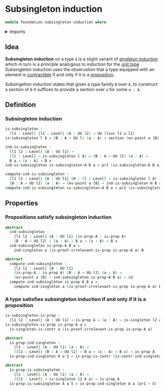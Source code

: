 # Subsingleton induction

```agda
module foundation.subsingleton-induction where
```

<details><summary>Imports</summary>

```agda
open import foundation.action-on-identifications-functions
open import foundation.dependent-pair-types
open import foundation.singleton-induction
open import foundation.universe-levels

open import foundation-core.contractible-types
open import foundation-core.function-types
open import foundation-core.homotopies
open import foundation-core.identity-types
open import foundation-core.propositions
open import foundation-core.sections
open import foundation-core.transport-along-identifications
```

</details>

## Idea

**Subsingleton induction** on a type `A` is a slight variant of
[singleton induction](foundation.singleton-induction.md) which in turn is a
principle analogous to induction for the [unit type](foundation.unit-type.md).
Subsingleton induction uses the observation that a type equipped with an element
is [contractible](foundation-core.contractible-types.md) if and only if it is a
[proposition](foundation-core.propositions.md).

Subsingelton induction states that given a type family `B` over `A`, to
construct a section of `B` it suffices to provide a section over `a` for some
`a : A`.

## Definition

### Subsingleton induction

```agda
is-subsingleton :
  (l1 : Level) {l2 : Level} (A : UU l2) → UU (lsuc l1 ⊔ l2)
is-subsingleton l A = (B : A → UU l) (a : A) → section (ev-point a {B})

ind-is-subsingleton :
  {l1 l2 : Level} {A : UU l1} →
  ({l : Level} → is-subsingleton l A) → (B : A → UU l2) (a : A) →
  B a → (x : A) → B x
ind-is-subsingleton is-subsingleton-A B a = pr1 (is-subsingleton-A B a)

compute-ind-is-subsingleton :
  {l1 l2 : Level} {A : UU l1} (H : {l : Level} → is-subsingleton l A) →
  (B : A → UU l2) (a : A) → (ev-point a {B} ∘ ind-is-subsingleton H B a) ~ id
compute-ind-is-subsingleton is-subsingleton-A B a = pr2 (is-subsingleton-A B a)
```

## Properties

### Propositions satisfy subsingleton induction

```agda
abstract
  ind-subsingleton :
    {l1 l2 : Level} {A : UU l1} (is-prop-A : is-prop A)
    (B : A → UU l2) → (a : A) → B a → (x : A) → B x
  ind-subsingleton is-prop-A B a =
    ind-singleton a (is-proof-irrelevant-is-prop is-prop-A a) B

abstract
  compute-ind-subsingleton :
    {l1 l2 : Level} {A : UU l1}
    (is-prop-A : is-prop A) (B : A → UU l2) (a : A) →
    (ev-point a {B} ∘ ind-subsingleton is-prop-A B a) ~ id
  compute-ind-subsingleton is-prop-A B a =
    compute-ind-singleton a (is-proof-irrelevant-is-prop is-prop-A a) B
```

### A type satisfies subsingleton induction if and only if it is a proposition

```agda
is-subsingleton-is-prop :
  {l1 l2 : Level} {A : UU l1} → is-prop A → (a : A) → is-singleton l2 A a
is-subsingleton-is-prop is-prop-A a =
  is-singleton-is-contr a (is-proof-irrelevant-is-prop is-prop-A a)

abstract
  is-prop-ind-singleton :
    {l1 : Level} (A : UU l1) (a : A) →
    ({l2 : Level} (B : A → UU l2) → B a → (x : A) → B x) → is-prop A
  is-prop-ind-singleton A a S = is-prop-is-contr (is-contr-ind-singleton A a S)

abstract
  is-prop-is-subsingleton :
    {l1 : Level} (A : UU l1) (a : A) →
    ({l2 : Level} → is-singleton l2 A a) → is-prop A
  is-prop-is-subsingleton A a S = is-prop-ind-singleton A a (pr1 ∘ S)
```
